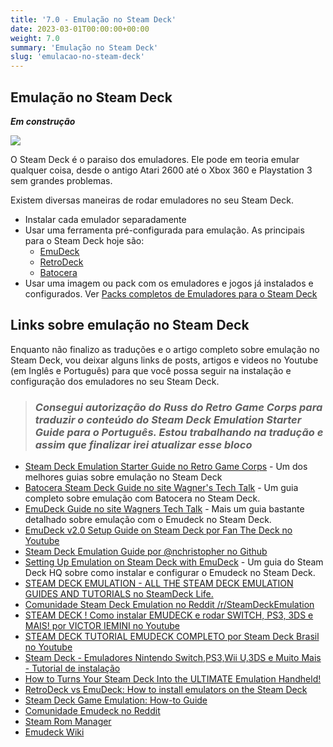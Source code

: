 ```yaml
---
title: '7.0 - Emulação no Steam Deck'
date: 2023-03-01T00:00:00+00:00
weight: 7.0
summary: 'Emulação no Steam Deck'
slug: 'emulacao-no-steam-deck'
---
```


## Emulação no Steam Deck
**_Em construção_**

![](emulators.jpg)

O Steam Deck é o paraiso dos emuladores. Ele pode em teoria emular qualquer coisa, desde o antigo Atari 2600 até o Xbox 360 e Playstation 3 sem grandes problemas.

Existem diversas maneiras de rodar emuladores no seu Steam Deck. 

  - Instalar cada emulador separadamente
  - Usar uma ferramenta pré-configurada para emulação. As principais para o Steam Deck hoje são: 
    - [EmuDeck](https://www.emudeck.com/)
    - [RetroDeck](https://retrodeck.net/)
    - [Batocera](https://batocera.org)
  - Usar uma imagem ou pack com os emuladores e jogos já instalados e configurados. Ver [Packs completos de Emuladores para o Steam Deck](#packs-completos-de-emuladores-para-o-steam-deck)

## Links sobre emulação no Steam Deck

Enquanto não finalizo as traduções e o artigo completo sobre emulação no Steam Deck, vou deixar alguns links de posts, artigos e videos no Youtube (em Inglês e Português) para que você possa seguir na instalação e configuração dos emuladores no seu Steam Deck.

> ### **_Consegui autorização do Russ do Retro Game Corps para traduzir o conteúdo do Steam Deck Emulation Starter Guide para o Português. Estou trabalhando na tradução e assim que finalizar irei atualizar esse bloco_**

- [Steam Deck Emulation Starter Guide no Retro Game Corps](https://retrogamecorps.com/2022/10/16/steam-deck-emulation-starter-guide/) - Um dos melhores guias sobre emulação no Steam Deck
- [Batocera Steam Deck Guide no site Wagner's Tech Talk](https://wagnerstechtalk.com/sd-batocera/) - Um guia completo sobre emulação com Batocera no Steam Deck.
- [EmuDeck Guide no site  Wagners Tech Talk](https://wagnerstechtalk.com/sd-emudeck/) - Mais um guia bastante detalhado sobre emulação com o Emudeck no Steam Deck.
- [EmuDeck v2.0 Setup Guide on Steam Deck por Fan The Deck no Youtube](https://www.youtube.com/watch?v=V1IzF5ml59A)
- [Steam Deck Emulation Guide por @nchristopher no Github](https://github.com/nchristopher/steamdeck-emulation)
- [Setting Up Emulation on Steam Deck with EmuDeck](https://steamdeckhq.com/tips-and-guides/setting-up-emulation-with-emudeck/) - Um guia do Steam Deck HQ sobre como instalar e configurar o Emudeck no Steam Deck.
- [STEAM DECK EMULATION - ALL THE STEAM DECK EMULATION GUIDES AND TUTORIALS no SteamDeck Life.](https://steamdecklife.com/category/steam-deck-emulation/)
- [Comunidade Steam Deck Emulation no Reddit /r/SteamDeckEmulation](https://www.reddit.com/r/SteamDeckEmulation/)
- [STEAM DECK ! Como instalar EMUDECK e rodar SWITCH, PS3, 3DS e MAIS! por VICTOR IEMINI no Youtube](https://www.youtube.com/watch?v=gxNwk9sEco0)
- [STEAM DECK TUTORIAL EMUDECK COMPLETO por Steam Deck Brasil no Youtube](https://www.youtube.com/watch?v=RvYy306vXkc)
- [Steam Deck - Emuladores Nintendo Switch,PS3,Wii U,3DS e Muito Mais - Tutorial de instalação](https://www.youtube.com/watch?v=RFrcTo9jxjs)
- [How to Turns Your Steam Deck Into the ULTIMATE Emulation Handheld!](https://www.youtube.com/watch?v=4CdvAkOqsvs)
- [RetroDeck vs EmuDeck: How to install emulators on the Steam Deck](https://overkill.wtf/emulation-nintendo-sony-steam-deck/)
- [Steam Deck Game Emulation: How-to Guide](https://history-computer.com/steam-deck-game-emulation/)
- [Comunidade Emudeck no Reddit](https://www.reddit.com/r/EmuDeck)
- [Steam Rom Manager](https://steamgriddb.github.io/steam-rom-manager/)
- [Emudeck Wiki](https://github.com/dragoonDorise/EmuDeck/wiki)

